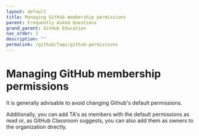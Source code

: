 ```yaml
---
layout: default
title: Managing GitHub membership permissions
parent: Frequently Asked Questions
grand_parent: GitHub Education
nav_order: 2
description: ""
permalink: /github/faqs/github-permissions
---
```


# Managing GitHub membership permissions

It is generally advisable to avoid changing Github's default permissions.

Additionally, you can add TA's as members with the default permissions as read or, as GitHub Classroom suggests, you can also add them as owners to the organization directly.
